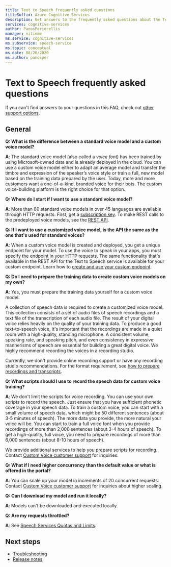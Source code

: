 ```yaml
---
title: Text to Speech frequently asked questions
titleSuffix: Azure Cognitive Services
description: Get answers to the frequently asked questions about the Text to Speech service.
services: cognitive-services
author: PanosPeriorellis
manager: nitinme
ms.service: cognitive-services
ms.subservice: speech-service
ms.topic: conceptual
ms.date: 08/20/2020
ms.author: panosper
---
```


# Text to Speech frequently asked questions

If you can't find answers to your questions in this FAQ, check out [other support options](support.md).

## General

**Q: What is the difference between a standard voice model and a custom voice model?**

**A**: The standard voice model (also called a _voice font_) has been trained by using Microsoft-owned data and is already deployed in the cloud. You can use a custom voice model either to adapt an average model and transfer the timbre and expression of the speaker’s voice style or train a full, new model based on the training data prepared by the user. Today, more and more customers want a one-of-a-kind, branded voice for their bots. The custom voice-building platform is the right choice for that option.

**Q: Where do I start if I want to use a standard voice model?**

**A**: More than 80 standard voice models in over 45 languages are available through HTTP requests. First, get a [subscription key](https://docs.microsoft.com/azure/cognitive-services/speech-service/get-started). To make REST calls to the predeployed voice models, see the [REST API](https://docs.microsoft.com/azure/cognitive-services/speech-service/rest-apis).

**Q: If I want to use a customized voice model, is the API the same as the one that's used for standard voices?**

**A**: When a custom voice model is created and deployed, you get a unique endpoint for your model. To use the voice to speak in your apps, you must specify the endpoint in your HTTP requests. The same functionality that's available in the REST API for the Text to Speech service is available for your custom endpoint. Learn how to [create and use your custom endpoint](https://docs.microsoft.com/azure/cognitive-services/speech-service/how-to-customize-voice-font#create-and-use-a-custom-voice-endpoint).

**Q: Do I need to prepare the training data to create custom voice models on my own?**

**A**: Yes, you must prepare the training data yourself for a custom voice model.

A collection of speech data is required to create a customized voice model. This collection consists of a set of audio files of speech recordings and a text file of the transcription of each audio file. The result of your digital voice relies heavily on the quality of your training data. To produce a good text-to-speech voice, it's important that the recordings are made in a quiet room with a high-quality, standing microphone. A consistent volume, speaking rate, and speaking pitch, and even consistency in expressive mannerisms of speech are essential for building a great digital voice. We highly recommend recording the voices in a recording studio.

Currently, we don't provide online recording support or have any recording studio recommendations. For the format requirement, see [how to prepare recordings and transcripts](https://docs.microsoft.com/azure/cognitive-services/speech-service/how-to-custom-voice-create-voice).

**Q: What scripts should I use to record the speech data for custom voice training?**

**A**: We don't limit the scripts for voice recording. You can use your own scripts to record the speech. Just ensure that you have sufficient phonetic coverage in your speech data. To train a custom voice, you can start with a small volume of speech data, which might be 50 different sentences (about 3-5 minutes of speech). The more data you provide, the more natural your voice will be. You can start to train a full voice font when you provide recordings of more than 2,000 sentences (about 3-4 hours of speech). To get a high-quality, full voice, you need to prepare recordings of more than 6,000 sentences (about 8-10 hours of speech).

We provide additional services to help you prepare scripts for recording. Contact [Custom Voice customer support](mailto:customvoice@microsoft.com?subject=Inquiries%20about%20scripts%20generation%20for%20Custom%20Voice%20creation) for inquiries.

**Q: What if I need higher concurrency than the default value or what is offered in the portal?**

**A**: You can scale up your model in increments of 20 concurrent requests. Contact [Custom Voice customer support](mailto:customvoice@microsoft.com?subject=Inquiries%20about%20scripts%20generation%20for%20Custom%20Voice%20creation) for inquiries about higher scaling.

**Q: Can I download my model and run it locally?**

**A**: Models can't be downloaded and executed locally.

**Q: Are my requests throttled?**

**A**: See [Speech Services Quotas and Limits](speech-services-quotas-and-limits.md).

## Next steps

- [Troubleshooting](troubleshooting.md)
- [Release notes](releasenotes.md)
